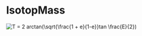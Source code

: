 # IsotopMass
<img src="https://latex.codecogs.com/gif.latex?T&space;=&space;2&space;arctan(\sqrt{\frac{1&space;&plus;&space;e}{1-e}}tan&space;\frac{E}{2})" title="T = 2 arctan(\sqrt{\frac{1 + e}{1-e}}tan \frac{E}{2})" />
